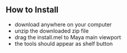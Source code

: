 ## How to Install

* download anywhere on your computer
* unzip the downloaded zip file
* drag the install.mel to Maya main viewport
* the tools should appear as shelf button